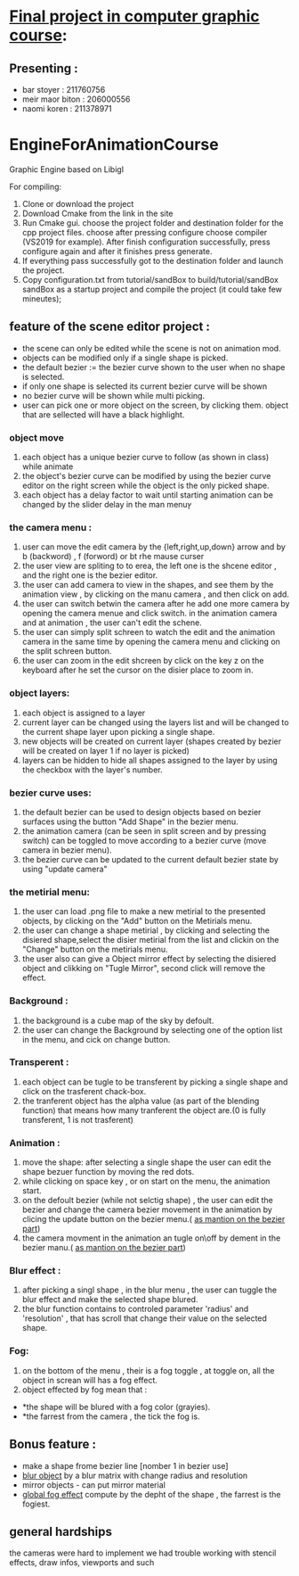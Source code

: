 # [Final project in computer graphic course]:
## Presenting : 
* bar stoyer : 211760756
* meir maor biton : 206000556
* naomi koren : 211378971



# EngineForAnimationCourse
Graphic Engine based on Libigl

For compiling:
1. Clone or download the project
2. Download Cmake from the link in the site
3. Run Cmake gui. choose the project folder and destination folder for the cpp project files. choose after pressing configure choose compiler (VS2019 for example). After finish configuration successfully, press configure again and after it finishes press generate. 
4. If everything pass successfully got to the destination folder and launch the project. 
5. Copy configuration.txt from tutorial/sandBox to build/tutorial/sandBox sandBox as a startup project and compile the project (it could take few mineutes);   


## feature of the scene editor project :

* the scene can only be edited while the scene is not on animation mod.
* objects can be modified only if a single shape is picked.
* the default bezier := the bezier curve shown to the user when no shape is selected.
* if only one shape is selected its current bezier curve will be shown
* no bezier curve will be shown while multi picking.
* user can pick one or more object on the screen, by clicking them. object that are sellected will have a black highlight. 


### object move
1. each object has a unique bezier curve to follow (as shown in class) while animate 
2. the object's bezier curve can be modified by using the bezier curve editor on the right screen while the object is the only picked shape.
3. each object has a delay factor to wait until starting animation can be changed by the slider delay in the man menuץ



### the camera menu :
1. user can move the edit camera by the {left,right,up,down} arrow and by b (backword) , f (forword) or bt rhe mause curser 
2. the user view are spliting to to erea, the left one is the shcene editor , and the right one is the bezier editor.
3. the user can add camera to view in the shapes, and see them by the animation view , by clicking on the manu camera , and then click on add.
3. the user can switch betwin the camera after he add one more camera by opening the camera menue and click switch. in the animation camera and at animation , the user can't edit the schene.
4. the user can simply split schreen to watch the edit and the animation camera  in the same time by opening the camera menu and clicking on the split schreen button.
5. the user can zoom in the edit shcreen by click on the key z on the keyboard after he set the cursor on the disier place to zoom in.

### object layers:
1. each object is assigned to a layer
2. current layer can be changed using the layers list and will be changed to the current shape layer upon picking a single shape.
3. new objects will be created on current layer (shapes created by bezier will be created on layer 1 if no layer is picked)
4. layers can be hidden to hide all shapes assigned to the layer by using the checkbox with the layer's number.

### bezier curve uses:
1. the default bezier can be used to design objects based on bezier surfaces using the button "Add Shape" in the bezier menu.
2. the animation camera (can be seen in split screen and by pressing switch) can be toggled to move according to a bezier curve (move camera in bezier menu).
3. the bezier curve can be updated to the current default bezier state by using "update camera"


### the metirial menu:
1. the user can load .png file to make a new metirial to the presented objects, by clicking on the "Add" button on the Metirials menu.
2. the user can change a shape metirial , by clicking and selecting the disiered shape,select the disier metirial from the list and clickin on the "Change" button on the metirials menu.
3. the user also can give a Object mirror effect by selecting the disiered object and clikking on "Tugle Mirror", second click will remove the effect.

### Background :
1. the background is a cube map of the sky by defoult.
2. the user can change the Background by selecting one of the option list in the menu, and cick on change button.

### Transperent :
1. each object can be tugle to be transferent by picking a single shape and click on the trasferent chack-box.
2. the tranferent object has the alpha value (as part of the blending function) that means how many tranferent the object are.(0 is fully transferent, 1 is not trasferent)

### Animation :
1. move the shape: after selecting a single shape the user can edit the shape bezuer function by moving the red dots.
2. while clicking on space key , or on start on the menu, the animation start.
3. on the defoult bezier (while not selctig shape) , the user can edit the bezier and change the camera bezier movement in the animation by clicing the update button on the bezier menu.( [as mantion on the bezier part])
4. the camera movment in the animation an tugle on\off by dement in the bezier manu.( [as mantion on the bezier part])

### Blur effect :
1. after picking a singl shape , in the blur menu , the user can tuggle the blur effect and make the selected shape blured.
2. the blur function contains to controled parameter 'radius' and 'resolution' , that has scroll that change their value on the selected shape.

### Fog:
1. on the bottom of the menu , their is a fog toggle , at toggle on, all the object in screan will has a fog effect.
2. object effected by fog mean that : 
* *the shape will be blured with a fog color (grayies). 
* *the farrest from the camera , the tick the fog is.

## Bonus feature : 
* make a shape frome bezier line [nomber 1 in bezier use]
* [blur object] by a blur matrix with change radius and resolution 
* mirror objects - can put mirror material
* [global fog effect] compute by the depht of the shape , the farrest is the fogiest. 

## general hardships
the cameras were hard to implement
we had trouble working with stencil effects, draw infos, viewports and such

[Final project in computer graphic course]:https://github.com/maor226/CG3DBasicEngine/

[global fog effect]:#fog

[blur object]:#blur-effect-

[number 1 in bezier use]:#bezier-curve-uses

[as mantion on the bezier part]:#bezier-curve-uses
